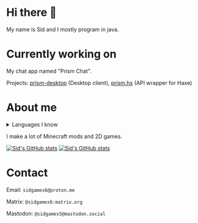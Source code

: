 <!-- github readme stats theme: shades-of-purple -->

# Hi there 👋

My name is Sid and I mostly program in java.

# Currently working on

My chat app named "Prism Chat".

Projects: [prism-desktop](https://github.com/sidgames5/prism-desktop) (Desktop client), [prism.hx](https://github.com/sidgames5/prism.hx) (API wrapper for Haxe)

# About me

<details>
  <summary>Languages I know</summary>
CSS<br>
Haxe<br>
HTML<br>
Lua<br>
Java<br>
JavaScript (barely)
</details>

I make a lot of Minecraft mods and 2D games.

[![Sid's GitHub stats](https://github-readme-stats.vercel.app/api?username=sidgames5&theme=shades-of-purple)](https://github.com/anuraghazra/github-readme-stats)
[![Sid's GitHub stats](https://github-readme-stats.vercel.app/api/top-langs/?username=sidgames5&layout=compact&theme=monokai)](https://github.com/anuraghazra/github-readme-stats)

# Contact

Email: `sidgames6@proton.me`

Matrix: `@sidgames6:matrix.org`

Mastodon: `@sidgames5@mastodon.social`

